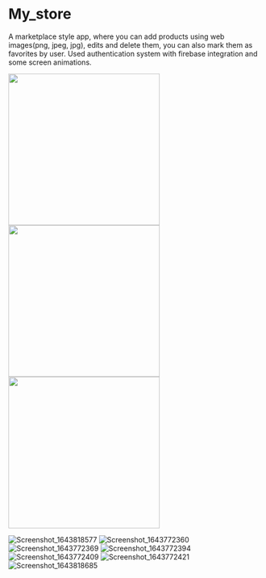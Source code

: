 # My_store

A marketplace style app, where you can add products using web images(png, jpeg, jpg), edits and delete them, you can also mark them as favorites by user. 
Used authentication system with firebase integration and some screen animations.

<div align="left">
<img src="https://user-images.githubusercontent.com/96183053/152191247-ab3379eb-7b97-49b0-be42-4fd5d8268bb8.png" width="300px" />
<img src="https://user-images.githubusercontent.com/96183053/152191268-6f81ff20-a554-43eb-bf80-0032b32056ea.png" width="300px" />
<img src="https://user-images.githubusercontent.com/96183053/152193003-73ef6204-1341-43ea-9ecc-7ba486da2846.png" width="300px" />
</div>


![Screenshot_1643818577](https://user-images.githubusercontent.com/96183053/152193003-73ef6204-1341-43ea-9ecc-7ba486da2846.png)
![Screenshot_1643772360](https://user-images.githubusercontent.com/96183053/152193029-6ef3c71e-fccf-4816-8bf4-e60f9c974c5e.png)
![Screenshot_1643772369](https://user-images.githubusercontent.com/96183053/152193062-a47af236-314c-47c3-b02b-2ad5bc8f8d06.png)
![Screenshot_1643772394](https://user-images.githubusercontent.com/96183053/152193089-47604da9-db0c-4ee4-a895-201bbdd5fe3c.png)
![Screenshot_1643772409](https://user-images.githubusercontent.com/96183053/152193138-516b59c6-3597-4cc4-8c4b-8d7b3caa05f7.png)
![Screenshot_1643772421](https://user-images.githubusercontent.com/96183053/152193178-3f06102d-5b2b-4c16-88d1-150e742a40dc.png)
![Screenshot_1643818685](https://user-images.githubusercontent.com/96183053/152193338-709cd973-0840-4e30-9879-e59a19400971.png)
